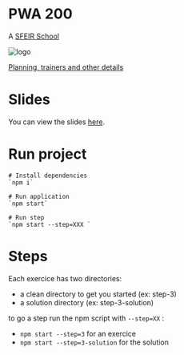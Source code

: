 # PWA 200

A [SFEIR School](https://www.sfeir.com/formation/school/)

![logo](https://www.sfeir.com/img/school/formations/Progressive%20Web%20Apps%20200.png)

[Planning, trainers and other details](https://www.sfeir.com/formation/school/progressive-web-apps-200/)

# Slides

You can view the slides [here](https://docs.google.com/presentation/d/1PwG8OTCYcIeCZ5768ihpY7vEladmkmEKRLNU37fNuHU/edit?usp=sharing).

# Run project

    # Install dependencies
    `npm i`

    # Run application
    `npm start`

    # Run step
    `npm start --step=XXX `

# Steps

Each exercice has two directories:
- a clean directory to get you started (ex: step-3)
- a solution directory (ex: step-3-solution)

to go a step run the npm script with `--step=XX` :
 * `npm start --step=3` for an exercice
 * `npm start --step=3-solution` for the solution
